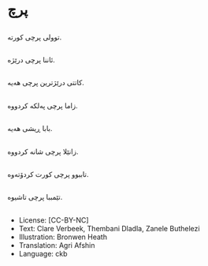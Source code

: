 # پرچ

##
توولی پرچی كورتە.

##
ئاننا پرچی درێژە.

##
كاتتی درێژترین پرچی هەیە.

##
زاما پرچی پەلكە كردووە.

##
بابا ڕیشی هەیە.

##
زانێلا پرچی شانە كردووە.

##
تاببوو پرچی كورت كردۆتەوە.

##
تێمببا پرچی تاشیوە.

##
* License: [CC-BY-NC]
* Text: Clare Verbeek, Thembani Dladla, Zanele Buthelezi
* Illustration: Bronwen Heath
* Translation: Agri Afshin
* Language: ckb
